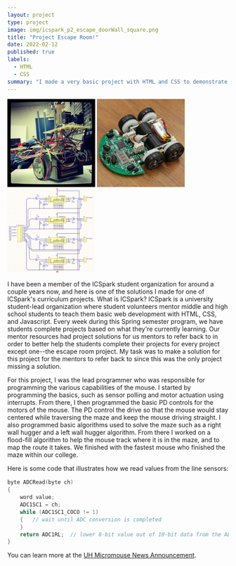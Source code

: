 ```yaml
---
layout: project
type: project
image: img/icspark_p2_escape_doorWall_square.png
title: "Project Escape Room!"
date: 2022-02-12
published: true
labels:
  - HTML
  - CSS
summary: "I made a very basic project with HTML and CSS to demonstrate the basics of file paths as a solution to one of ICSpark's new projects."
---
```


<div class="text-center p-4">
  <img width="200px" src="../img/micromouse/micromouse-robot.png" class="img-thumbnail" >
  <img width="200px" src="../img/micromouse/micromouse-robot-2.jpg" class="img-thumbnail" >
  <img width="200px" src="../img/micromouse/micromouse-circuit.png" class="img-thumbnail" >
</div>

I have been a member of the ICSpark student organization for around a couple years now, and here is one of the solutions I made for one of ICSpark's curriculum projects. What is ICSpark?  ICSpark is a university student-lead organization where student volunteers mentor middle and high school students to teach them basic web development with HTML, CSS, and Javascript.  Every week during this Spring semester program, we have students complete projects based on what they're currently learning.  Our mentor resources had project solutions for us mentors to refer back to in order to better help the students complete their projects for every project except one--the escape room project.  My task was to make a solution for this project for the mentors to refer back to since this was the only project missing a solution. 

For this project, I was the lead programmer who was responsible for programming the various capabilities of the mouse.  I started by programming the basics, such as sensor polling and motor actuation using interrupts.  From there, I then programmed the basic PD controls for the motors of the mouse.  The PD control the drive so that the mouse would stay centered while traversing the maze and keep the mouse driving straight.  I also programmed basic algorithms used to solve the maze such as a right wall hugger and a left wall hugger algorithm.  From there I worked on a flood-fill algorithm to help the mouse track where it is in the maze, and to map the route it takes.  We finished with the fastest mouse who finished the maze within our college.

Here is some code that illustrates how we read values from the line sensors:

```cpp
byte ADCRead(byte ch)
{
    word value;
    ADC1SC1 = ch;
    while (ADC1SC1_COCO != 1)
    {   // wait until ADC conversion is completed   
    }
    return ADC1RL;  // lower 8-bit value out of 10-bit data from the ADC
}
```

You can learn more at the [UH Micromouse News Announcement](https://manoa.hawaii.edu/news/article.php?aId=2857).

